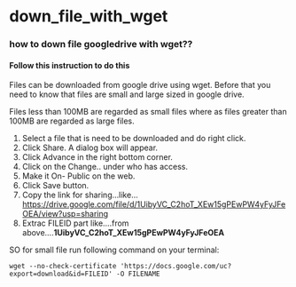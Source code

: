 # down_file_with_wget

### how to down file googledrive with wget??
#### Follow this instruction to do this 

Files can be downloaded from google drive using wget. Before that you need to know that files are small and large sized in google drive.

Files less than 100MB are regarded as small files where as files greater than 100MB are regarded as large files.

1. Select a file that is need to be downloaded and do right click.
2. Click Share. A dialog box will appear.
3. Click Advance in the right bottom corner.
4. Click on the Change.. under who has access.
5. Make it On- Public on the web.
6. Click Save button.
7. Copy the link for sharing…like…https://drive.google.com/file/d/1UibyVC_C2hoT_XEw15gPEwPW4yFyJFeOEA/view?usp=sharing
8. Extrac FILEID part like….from above….<strong>1UibyVC_C2hoT_XEw15gPEwPW4yFyJFeOEA</strong>


SO for small file run following command on your terminal:

`wget --no-check-certificate 'https://docs.google.com/uc?export=download&id=FILEID' -O FILENAME`
